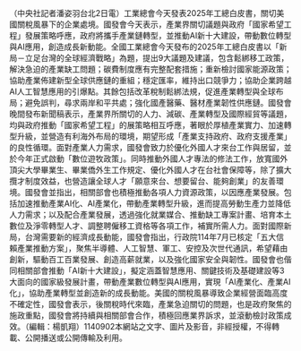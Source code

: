 （中央社記者潘姿羽台北2日電）工業總會今天發表2025年工總白皮書，關切美國關稅風暴下的企業處境。國發會今天表示，產業界關切議題與政府「國家希望工程」發展策略呼應，政府將攜手產業鏈轉型，並推動AI新十大建設，帶動數位轉型與AI應用，創造成長新動能。全國工業總會今天發布的2025年工總白皮書以「新局－立足台灣的全球經濟戰略」為題，提出9大議題及建議，包含鬆綁移工政策，解決急迫的產業缺工問題；碳費制度應有完整配套措施；重新檢討國家能源政策；協助產業佈建新型全球供應鏈的重組；穩定匯率，維持出口競爭力；協助企業跨越AI人工智慧應用的引爆點。其餘包括改革稅制鬆綁法規，促進產業轉型與全球布局；避免誤判，尋求兩岸和平共處；強化國產醫藥、醫材產業韌性供應鏈。國發會晚間發布新聞稿表示，產業界所關切的人力、減碳、產業轉型及國際經貿等議題，均與政府推動「國家希望工程」的展策略相互呼應，著眼於厚植產業實力、加速轉型升級，並營造有利海外布局的環境，期望形成「產業支持政府、政府支援產業」的良性循環。面對產業人力需求，國發會致力於優化外國人才來台工作與居留，並於今年正式啟動「數位遊牧政策」。同時推動外國人才專法的修法工作，放寬國外頂尖大學畢業生、畢業僑外生工作規定、優化外國人才在台社會保障等，除了擴大攬才制度效益，也營造讓全球人才「願意來台、想要留台、能夠創業」的友善環境。國發會並指出，相關部會也積極推動各項人力資源政策，以因應產業發展。包括加速推動產業AI化、AI產業化，帶動產業轉型升級，進而提高勞動生產力並降低人力需求；以及配合產業發展，透過強化就業媒合、推動缺工專案計畫、培育本土數位及淨零轉型人才、調整聘僱移工資格等各項工作，補實所需人力。面對國際新局，台灣需要新的經濟成長動能，國發會指出，行政院114年7月已核定「五大信賴產業推動方案」，聚焦半導體、人工智慧、軍工、安控及次世代通訊，希望藉由創新，驅動百工百業發展、創造高薪就業，以及強化國家安全與韌性。國發會也偕同相關部會推動「AI新十大建設」，擬定涵蓋智慧應用、關鍵技術及基礎建設等3大面向的國家級發展計畫，帶動產業數位轉型與AI應用，實現「AI產業化、產業AI化」，協助產業轉型並創造新的成長動能。美國的關稅風暴導致企業經營面臨高度不確定性，國發會表示，後關稅時代來臨，產業急迫關切的問題，也是政府聚焦的施政重點，國發會將持續與相關部會合作，積極回應業界訴求，並滾動檢討政策成效。（編輯：楊凱翔）1140902本網站之文字、圖片及影音，非經授權，不得轉載、公開播送或公開傳輸及利用。